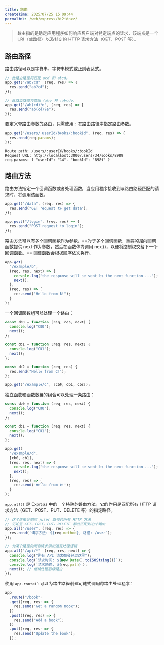```yaml
---
title: 路由
createTime: 2025/07/25 15:09:44
permalink: /web/express/ht2idnxz/
---
```


> 路由指的是确定应用程序如何响应客户端对特定端点的请求，该端点是一个 URI（或路径）以及特定的 HTTP 请求方法（GET、POST 等）。

## 路由路径

路由路径可以是字符串、字符串模式或正则表达式。

```js
// 此路由路径将匹配 acd 和 abcd。
app.get("/ab?cd", (req, res) => {
  res.send("ab?cd");
});

// 此路由路径将匹配 /abe 和 /abcde。
app.get("/ab(cd)?e", (req, res) => {
  res.send("ab(cd)?e");
});
```

要定义带路由参数的路由，只需使用 `:` 在路由路径中指定路由参数。

```js
app.get("/users/:userId/books/:bookId", (req, res) => {
  res.send(req.params);
});
```

```
Route path: /users/:userId/books/:bookId
Request URL: http://localhost:3000/users/34/books/8989
req.params: { "userId": "34", "bookId": "8989" }
```

## 路由方法

路由方法指定一个回调函数或者处理函数，当应用程序接收到与路由路径匹配的请求时，将调用该函数。

```js
app.get("/data", (req, res) => {
  res.send("GET request to get data");
});

app.post("/login", (req, res) => {
  res.send("POST request to login");
});
```

路由方法可以有多个回调函数作为参数。==对于多个回调函数，重要的是向回调函数提供 next 作为参数，然后在函数体内调用 next()，以便将控制权交给下一个回调函数。==
回调函数会根据顺序依次执行。

```js
app.get(
  "/example/b",
  (req, res, next) => {
    console.log("the response will be sent by the next function ...");
    next();
  },
  (req, res) => {
    res.send("Hello from B!");
  }
);
```

一个回调函数组可以处理一个路由：

```js
const cb0 = function (req, res, next) {
  console.log("CB0");
  next();
};

const cb1 = function (req, res, next) {
  console.log("CB1");
  next();
};

const cb2 = function (req, res) {
  res.send("Hello from C!");
};

app.get("/example/c", [cb0, cb1, cb2]);
```

独立函数和函数数组的组合可以处理一条路由：

```js
const cb0 = function (req, res, next) {
  console.log("CB0");
  next();
};

const cb1 = function (req, res, next) {
  console.log("CB1");
  next();
};

app.get(
  "/example/d",
  [cb0, cb1],
  (req, res, next) => {
    console.log("the response will be sent by the next function ...");
    next();
  },
  (req, res) => {
    res.send("Hello from D!");
  }
);
```

`app.all()` 是 Express 中的一个特殊的路由方法，它的作用是匹配所有 HTTP 请求方法（GET、POST、PUT、DELETE 等）的指定路径。

```js
// 这个路由会响应 /user 路径的所有 HTTP 方法
// 无论是 GET、POST、PUT、DELETE 都会匹配到这个路由
app.all("/user", (req, res) => {
  res.send(`请求方法: ${req.method}, 路径: /user`);
});

// 为某个路径的所有请求添加通用处理逻辑
app.all("/api/*", (req, res, next) => {
  console.log("所有 API 请求都会经过这里");
  console.log(`请求时间: ${new Date().toISOString()}`);
  console.log(`请求路径: ${req.path}`);
  next(); // 继续处理后续路由
});
```

使用 `app.route()` 可以为路由路径创建可链式调用的路由处理程序：

```js
app
  .route("/book")
  .get((req, res) => {
    res.send("Get a random book");
  })
  .post((req, res) => {
    res.send("Add a book");
  })
  .put((req, res) => {
    res.send("Update the book");
  });
```
